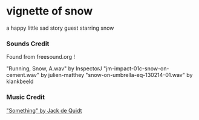 # vignette of snow
a happy little sad story guest starring snow

### Sounds Credit

Found from freesound.org !

"Running, Snow, A.wav" by InspectorJ
"jm-impact-01c-snow-on-cement.wav" by julien-matthey
 "snow-on-umbrella-eq-130214-01.wav" by klankbeeld

### Music Credit
["Something" by Jack de Quidt](https://notquitereal.bandcamp.com/album/something-nothing-friends-at-the-table-soundtrack-season-five)
